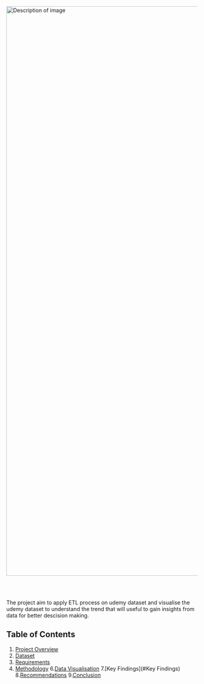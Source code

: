 <img src="https://i.ibb.co/2vfkHVB/UDEMY-Projects-img.jpg" width="1500" alt="Description of image">

<br></br>

The project aim to apply ETL process on udemy dataset and visualise the udemy dataset to understand the trend that will useful to gain insights from data for better descision making.


## **Table of Contents**
1. [Project Overview](#project-overview)
2. [Dataset](#dataset)
3. [Requirements](#requirements)
5. [Methodology](#Methodlogy)
6.[Data Visualisation](#Visualisation)
7.[Key Findings](#Key Findings)
8.[Recommendations](#Recommendations)
9.[Conclusion](#Conclusion)

